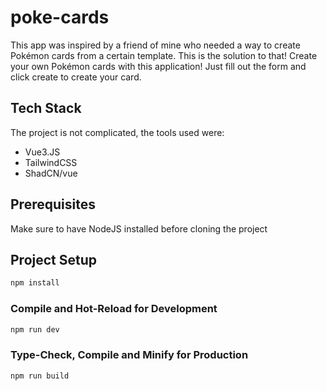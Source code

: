# poke-cards

This app was inspired by a friend of mine who needed a way to create Pokémon cards from a certain template. This is the solution to that! Create your own Pokémon cards with this application! Just fill out the form and click create to create your card.


## Tech Stack

The project is not complicated, the tools used were:
- Vue3.JS
- TailwindCSS
- ShadCN/vue

## Prerequisites
Make sure to have NodeJS installed before cloning the project

## Project Setup

```sh
npm install
```

### Compile and Hot-Reload for Development

```sh
npm run dev
```

### Type-Check, Compile and Minify for Production

```sh
npm run build
```

